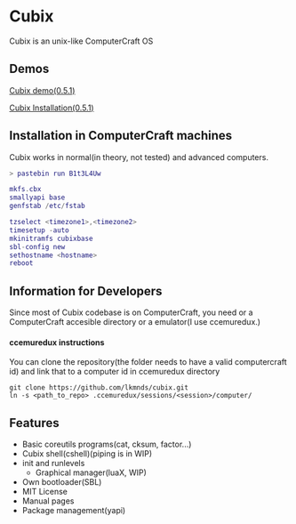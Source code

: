 # Cubix

Cubix is an unix-like ComputerCraft OS

## Demos

[Cubix demo(0.5.1)](https://www.youtube.com/watch?v=SZ-8C3hH3F4)

[Cubix Installation(0.5.1)](https://www.youtube.com/watch?v=sxkpyHpaJRY)

## Installation in ComputerCraft machines

Cubix works in normal(in theory, not tested) and advanced computers.

```lua
> pastebin run B1t3L4Uw

mkfs.cbx
smallyapi base
genfstab /etc/fstab

tzselect <timezone1>,<timezone2>
timesetup -auto
mkinitramfs cubixbase
sbl-config new
sethostname <hostname>
reboot
```

## Information for Developers

Since most of Cubix codebase is on ComputerCraft, you need or a ComputerCraft accesible directory or a emulator(I use ccemuredux.)

#### ccemuredux instructions
You can clone the repository(the folder needs to have a valid computercraft id) and link that to a computer id in ccemuredux directory
```
git clone https://github.com/lkmnds/cubix.git
ln -s <path_to_repo> .ccemuredux/sessions/<session>/computer/
```

## Features

 * Basic coreutils programs(cat, cksum, factor...)
 * Cubix shell(cshell)(piping is in WIP)
 * init and runlevels
   * Graphical manager(luaX, WIP)
 * Own bootloader(SBL)
 * MIT License
 * Manual pages
 * Package management(yapi)

